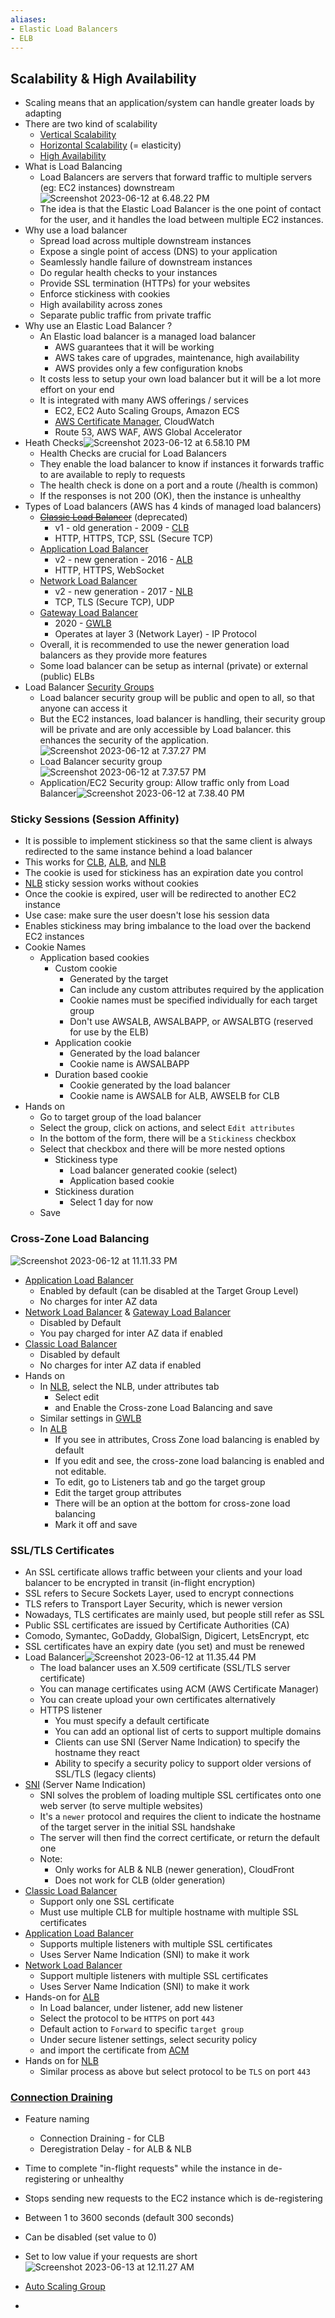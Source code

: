 ```yaml
---
aliases: 
- Elastic Load Balancers
- ELB
---
```

## Scalability & High Availability
- Scaling means that an application/system can handle greater loads by adapting
- There are two kind of scalability
	- [Vertical Scalability](Vertical%20Scalability.md)
	- [Horizontal Scalability](Horizontal%20Scalability.md) (= elasticity)
	- [High Availability](High%20Availability.md)
- What is Load Balancing
	- Load Balancers are servers that forward traffic to multiple servers (eg: EC2 instances) downstream ![Screenshot 2023-06-12 at 6.48.22 PM](../images%201/Screenshot%202023-06-12%20at%206.48.22%20PM.png)
	- The idea is that the Elastic Load Balancer is the one point of contact for the user, and it handles the load between multiple EC2 instances.
- Why use a load balancer
	- Spread load across multiple downstream instances
	- Expose a single point of access (DNS) to your application
	- Seamlessly handle failure of downstream instances
	- Do regular health checks to your instances
	- Provide SSL termination (HTTPs) for your websites
	- Enforce stickiness with cookies
	- High availability across zones
	- Separate public traffic from private traffic
- Why use an Elastic Load Balancer ?
	- An Elastic load balancer is a managed load balancer
		- AWS guarantees that it will be working
		- AWS takes care of upgrades, maintenance, high availability
		- AWS provides only a few configuration knobs
	- It costs less to setup your own load balancer but it will be a lot more effort on your end
	- It is integrated with many AWS offerings / services
		- EC2, EC2 Auto Scaling Groups, Amazon ECS
		- [AWS Certificate Manager](../AWS%20Certificate%20Manager.md), CloudWatch
		- Route 53, AWS WAF, AWS Global Accelerator
- Heath Checks![Screenshot 2023-06-12 at 6.58.10 PM](../images%201/Screenshot%202023-06-12%20at%206.58.10%20PM.png)
	- Health Checks are crucial for Load Balancers
	- They enable the load balancer to know if instances it forwards traffic to are available to reply to requests
	- The health check is done on a port and a route (/health is common)
	- If the responses is not 200 (OK), then the instance is unhealthy
- Types of Load balancers (AWS has 4 kinds of managed load balancers)
	- ~~[Classic Load Balancer](CLB.md)~~ (deprecated)
		- v1 - old generation - 2009 - [CLB](CLB.md)
		- HTTP, HTTPS, TCP, SSL (Secure TCP)
	- [Application Load Balancer](ALB.md)
		- v2 - new generation - 2016 - [ALB](ALB.md)
		- HTTP, HTTPS, WebSocket
	- [Network Load Balancer](NLB.md)
		- v2 - new generation - 2017 - [NLB](NLB.md)
		- TCP, TLS (Secure TCP), UDP
	- [Gateway Load Balancer](GWLB.md)
		- 2020 - [GWLB](GWLB.md)
		- Operates at layer 3 (Network Layer) - IP Protocol
	- Overall, it is recommended to use the newer generation load balancers as they provide more features
	- Some load balancer can be setup as internal (private) or external (public) ELBs
- Load Balancer [Security Groups](../EC2/Security%20Groups.md)
	- Load balancer security group will be public and open to all, so that anyone can access it
	- But the EC2 instances, load balancer is handling, their security group will be private and are only accessible by Load balancer. this enhances the security of the application.![Screenshot 2023-06-12 at 7.37.27 PM](../images%201/Screenshot%202023-06-12%20at%207.37.27%20PM.png)
	- Load Balancer security group![Screenshot 2023-06-12 at 7.37.57 PM](../images%201/Screenshot%202023-06-12%20at%207.37.57%20PM.png)
	- Application/EC2 Security group: Allow traffic only from Load Balancer![Screenshot 2023-06-12 at 7.38.40 PM](../images%201/Screenshot%202023-06-12%20at%207.38.40%20PM.png)

### Sticky Sessions (Session Affinity)
- It is possible to implement stickiness so that the same client is always redirected to the same instance behind a load balancer
- This works for [CLB](CLB.md), [ALB](ALB.md), and [NLB](NLB.md)
- The cookie is used for stickiness has an expiration date you control
- [NLB](NLB.md) sticky session works without cookies
- Once the cookie is expired, user will be redirected to another EC2 instance
- Use case: make sure the user doesn't lose his session data
- Enables stickiness may bring imbalance to the load over the backend EC2 instances
- Cookie Names
	- Application based cookies
		- Custom cookie
			- Generated by the target
			- Can include any custom attributes required by the application
			- Cookie names must be specified individually for each target group
			- Don't use AWSALB, AWSALBAPP, or AWSALBTG (reserved for use by the ELB)
		- Application cookie
			- Generated by the load balancer
			- Cookie name is AWSALBAPP
		- Duration based cookie
			- Cookie generated by the load balancer
			- Cookie name is AWSALB for ALB, AWSELB for CLB
- Hands on
	- Go to target group of the load balancer
	- Select the group, click on actions, and select `Edit attributes`
	- In the bottom of the form, there will be a `Stickiness` checkbox
	- Select that checkbox and there will be more nested options
		- Stickiness type
			- Load balancer generated cookie (select)
			- Application based cookie
		- Stickiness duration
			- Select 1 day for now
	- Save


### Cross-Zone Load Balancing
![Screenshot 2023-06-12 at 11.11.33 PM](../images%201/Screenshot%202023-06-12%20at%2011.11.33%20PM.png)
- [Application Load Balancer](ALB.md)
	- Enabled by default (can be disabled at the Target Group Level)
	- No charges for inter AZ data
- [Network Load Balancer](NLB.md) & [Gateway Load Balancer](GWLB.md)
	- Disabled by Default
	- You pay charged for inter AZ data if enabled
- [Classic Load Balancer](CLB.md)
	- Disabled by default
	- No charges for inter AZ data if enabled
- Hands on
	- In  [NLB](NLB.md), select the NLB, under attributes tab
		- Select edit
		- and Enable the Cross-zone Load Balancing and save
	- Similar settings in [GWLB](GWLB.md)
	- In [ALB](ALB.md)
		- If you see in attributes, Cross Zone load balancing is enabled by default
		- If you edit and see, the cross-zone load balancing is enabled and not editable.
		- To edit, go to Listeners tab and go the target group
		- Edit the target group attributes
		- There will be an option at the bottom for cross-zone load balancing
		- Mark it off and save

### SSL/TLS Certificates
- An SSL certificate allows traffic between your clients and your load balancer to be encrypted in transit (in-flight encryption)
- SSL refers to Secure Sockets Layer, used to encrypt connections
- TLS refers to Transport Layer Security, which is newer version
- Nowadays, TLS certificates are mainly used, but people still refer as SSL
- Public SSL certificates are issued by Certificate Authorities (CA)
- Comodo, Symantec, GoDaddy, GlobalSign, Digicert, LetsEncrypt, etc
- SSL certificates have an expiry date (you set) and must be renewed
- Load Balancer![Screenshot 2023-06-12 at 11.35.44 PM](../images%201/Screenshot%202023-06-12%20at%2011.35.44%20PM.png)
	- The load balancer uses an X.509 certificate (SSL/TLS server certificate)
	- You can manage certificates using ACM (AWS Certificate Manager)
	- You can create upload your own certificates alternatively
	- HTTPS listener
		- You must specify a default certificate
		- You can add an optional list of certs to support multiple domains
		- Clients can use SNI (Server Name Indication) to specify the hostname they react
		- Ability to specify a security policy to support older versions of SSL/TLS (legacy clients)
- [SNI](SNI.md) (Server Name Indication)
	- SNI solves the problem of loading multiple SSL certificates onto one web server (to serve multiple websites)
	- It's a `newer` protocol and requires the client to indicate the hostname of the target server in the initial SSL handshake
	- The server will then find the correct certificate, or return the default one
	- Note:
		- Only works for ALB & NLB (newer generation), CloudFront
		- Does not work for CLB (older generation)
- [Classic Load Balancer](CLB.md)
	- Support only one SSL certificate
	- Must use multiple CLB for multiple hostname with multiple SSL certificates
- [Application Load Balancer](ALB.md)
	- Supports multiple listeners with multiple SSL certificates
	- Uses Server Name Indication (SNI) to make it work
- [Network Load Balancer](NLB.md)
	- Support multiple listeners with multiple SSL certificates
	- Uses Server Name Indication (SNI) to make it work
- Hands-on for [ALB](ALB.md)
	- In Load balancer, under listener, add new listener
	- Select the protocol to be `HTTPS` on port `443`
	- Default action to `Forward` to specific `target group`
	- Under secure listener settings, select security policy
	- and import the certificate from [ACM](ACM)
- Hands on for [NLB](NLB.md)
	- Similar process as above but select protocol to be `TLS` on port `443`

### [Connection Draining](Connection%20Draining.md)
- Feature naming
	- Connection Draining - for CLB
	- Deregistration Delay - for ALB & NLB
- Time to complete "in-flight requests" while the instance in de-registering or unhealthy
- Stops sending new requests to the EC2 instance which is de-registering
- Between 1 to 3600 seconds (default 300 seconds)
- Can be disabled (set value to 0)
- Set to low value if your requests are short![Screenshot 2023-06-13 at 12.11.27 AM](../images%201/Screenshot%202023-06-13%20at%2012.11.27%20AM.png)

- [Auto Scaling Group](Auto%20Scaling%20Group.md)
- 